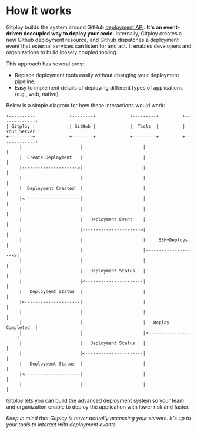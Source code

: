 # How it works

Gitploy builds the system around GitHub [deployment API](https://docs.github.com/en/rest/reference/repos#deployments). **It's an event-driven decoupled way to deploy your code.** Internally, Gitploy creates a new Github deployment resource, and Github dispatches a deployment event that external services can listen for and act. It enables developers and organizations to build loosely coupled tooling. 

This approach has several pros:

* Replace deployment tools easily without changing your deployment pipeline. 
* Easy to implement details of deploying different types of applications (e.g., web, native).

Below is a simple diagram for how these interactions would work:

```
+---------+             +--------+             +---------+         +-------------+
| Gitploy |             | GitHub |             |  Tools  |         | Your Server |
+---------+             +--------+             +---------+         +-------------+
     |                      |                       |                     |
     |  Create Deployment   |                       |                     |
     |--------------------->|                       |                     |
     |                      |                       |                     |
     |  Deployment Created  |                       |                     |
     |<---------------------|                       |                     |
     |                      |                       |                     |
     |                      |   Deployment Event    |                     |
     |                      |---------------------->|                     |
     |                      |                       |     SSH+Deploys     |
     |                      |                       |-------------------->|
     |                      |                       |                     |
     |                      |   Deployment Status   |                     |
     |                      |<----------------------|                     |
     |   Deployment Status  |                       |                     |
     |<---------------------|                       |                     |
     |                      |                       |                     |
     |                      |                       |   Deploy Completed  |
     |                      |                       |<--------------------|
     |                      |   Deployment Status   |                     |
     |                      |<----------------------|                     |
     |   Deployment Status  |                       |                     |
     |<---------------------|                       |                     |
     |                      |                       |                     |
```

Gitploy lets you can build the advanced deployment system so your team and organization enable to deploy the application with lower risk and faster.

*Keep in mind that Gitploy is never actually accessing your servers. It's up to your tools to interact with deployment events.*
